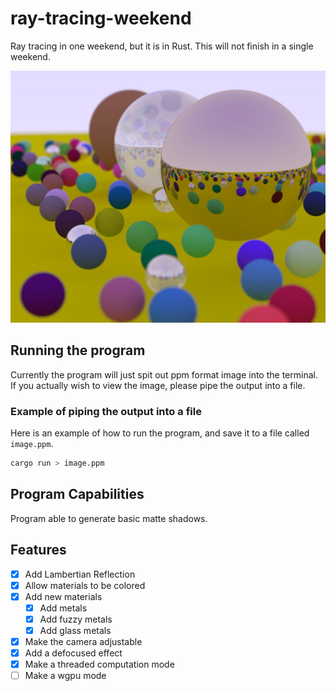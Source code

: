 # ray-tracing-weekend

Ray tracing in one weekend, but it is in Rust. This will not finish in a single weekend.

![Image will many spheres of different materials and sizes scattered on a seemingly flat plane](./image_archive/final_image.jpeg)

## Running the program

Currently the program will just spit out ppm format image into the terminal. If
you actually wish to view the image, please pipe the output into a file.

### Example of piping the output into a file

Here is an example of how to run the program, and save it to a file called `image.ppm`.

```bash
cargo run > image.ppm
```

## Program Capabilities

Program able to generate basic matte shadows.

## Features

- [x] Add Lambertian Reflection
- [x] Allow materials to be colored
- [x] Add new materials
  - [x] Add metals
  - [x] Add fuzzy metals
  - [x] Add glass metals
- [x] Make the camera adjustable
- [x] Add a defocused effect
- [x] Make a threaded computation mode
- [ ] Make a wgpu mode
